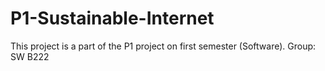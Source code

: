 # P1-Sustainable-Internet

This project is a part of the P1 project on first semester (Software).
Group: SW B222

